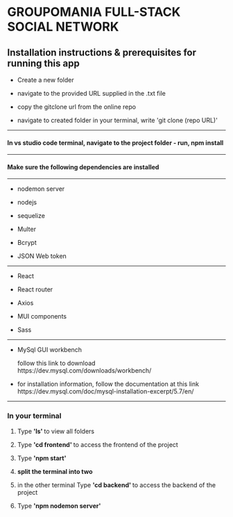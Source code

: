 # GROUPOMANIA FULL-STACK SOCIAL NETWORK

<h2>Installation instructions & prerequisites for running this app </h3>

<ul>
  <li><p>  Create a new folder <p></li>
  <li><p> navigate to the provided URL supplied in the .txt file </p></li>
  <li><p> copy the gitclone url from the online repo </p></li>
  <li><p> navigate to created folder in your terminal, write 'git clone (repo URL)'</p></li>
</ul>

<hr>

<h4>In vs studio code terminal, navigate to the project folder - run, npm install </h4> 
<hr></hr>

<h4>Make sure the following dependencies are installed</h4>
<hr>

<ul>
  <li><p>nodemon server</p></li>
  <li><p>nodejs</p></li>
  <li><p>sequelize</p></li>
  <li><p>Multer</p></li>
  <li><p>Bcrypt</p></li>
  <li><p>JSON Web token</p></li>
</ul>

<hr>
<ul>
  <li><p>React</p></li>
  <li><p>React router</p></li>
  <li><p>Axios</p></li>
  <li><p>MUI components</p></li>
  <li><p>Sass</p></li>
</ul>

<hr>

<ul>
  <li><p>MySql GUI workbench</p> follow this link to download https://dev.mysql.com/downloads/workbench/</p></li>
  <li><p>for installation information, follow the documentation at this link https://dev.mysql.com/doc/mysql-installation-excerpt/5.7/en/</p></li>
</ul>

<hr>

<h3>In your terminal </h3>

<ol>
  <li><p>Type <strong> 'ls' </strong> to view all folders</p></li>
  <li><p>Type <strong> 'cd frontend' </strong> to access the frontend of the project</p></li>
  <li><p>Type <strong> 'npm start' </strong></p></li>
  <li><p><strong> split the terminal into two </strong></p></li>
  <li><p>in the other terminal Type <strong> 'cd backend' </strong> to access the backend of the project</p></li>
  <li><p>Type <strong> 'npm nodemon server' </strong></li>
</ol>
  
 
  

 

